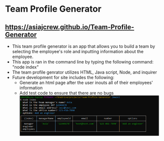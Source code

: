# Team Profile Generator
## https://asiajcrew.github.io/Team-Profile-Generator

* This team profile generator is an app that allows you to build a team by selecting the employee's role and inputting information about the employee.
* This app is ran in the command line by typing the following command: "node index"
* The team profile genrator utilizes HTML, Java script, Node, and inquirer
* Future development for site includes the following:
  - Generate an html page after the user inouts all of their employees' information
  - Add test code to ensure that there are no bugs
![app snippit](https://github.com/asiajcrew/Team-Profile-Generator/blob/main/img/app-screenshot.png)

